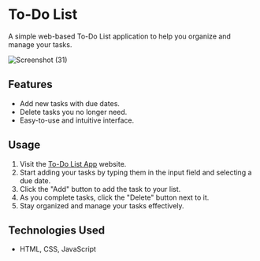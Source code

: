 # To-Do List 

A simple web-based To-Do List application to help you organize and manage your tasks.

![Screenshot (31)](https://github.com/anandakrishnankb/todo-list/assets/71499966/e77bf76a-e6a5-434e-9c60-522096b3b785)


## Features

- Add new tasks with due dates.
- Delete tasks you no longer need.
- Easy-to-use and intuitive interface.

## Usage

1. Visit the [To-Do List App](https://example.com) website.
2. Start adding your tasks by typing them in the input field and selecting a due date.
3. Click the "Add" button to add the task to your list.
4. As you complete tasks, click the  "Delete" button next to it.
5. Stay organized and manage your tasks effectively.

## Technologies Used

- HTML, CSS, JavaScript


